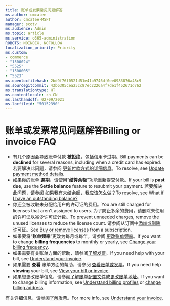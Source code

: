 ```yaml
---
title: 账单或发票常见问题解答
ms.author: cmcatee
author: cmcatee-MSFT
manager: scotv
ms.audience: Admin
ms.topic: article
ms.service: o365-administration
ROBOTS: NOINDEX, NOFOLLOW
localization_priority: Priority
ms.custom:
- commerce
- "1500024"
- "5525"
- "1500005"
- "5523"
ms.openlocfilehash: 2bd9f76f0521d51e41b9746df0ee0983876a48c9
ms.sourcegitcommit: 43b6305cea25cc87ec2226a4f7de1f452671d762
ms.translationtype: HT
ms.contentlocale: zh-CN
ms.lasthandoff: 02/09/2021
ms.locfileid: "50152390"
---
```

# <a name="billing-or-invoice-faq"></a><span data-ttu-id="bb4b4-102">账单或发票常见问题解答</span><span class="sxs-lookup"><span data-stu-id="bb4b4-102">Billing or invoice FAQ</span></span>

- <span data-ttu-id="bb4b4-103">有几个原因会导致账单付款 **被拒绝**，包括信用卡过期。</span><span class="sxs-lookup"><span data-stu-id="bb4b4-103">Bill payments can be **declined** for several reasons, including when a credit card has expired.</span></span> <span data-ttu-id="bb4b4-104">若要解决此问题，请参阅 [更新付款方式的详细信息](https://docs.microsoft.com/microsoft-365/commerce/billing-and-payments/manage-payment-methods#update-payment-method-details)。</span><span class="sxs-lookup"><span data-stu-id="bb4b4-104">To resolve, see [Update payment method details](https://docs.microsoft.com/microsoft-365/commerce/billing-and-payments/manage-payment-methods#update-payment-method-details).</span></span>
- <span data-ttu-id="bb4b4-105">如果你的账单 **逾期**，请使用“**结算余额**”功能重新提交付款。</span><span class="sxs-lookup"><span data-stu-id="bb4b4-105">If your bill is **past due**, use the **Settle balance** feature to resubmit your payment.</span></span> <span data-ttu-id="bb4b4-106">若要解决此问题，请参阅 [如果我有未结余额，我应该怎么做？](https://docs.microsoft.com/microsoft-365/commerce/billing-and-payments/pay-for-your-subscription#what-if-i-have-an-outstanding-balance)</span><span class="sxs-lookup"><span data-stu-id="bb4b4-106">To resolve, see [What if I have an outstanding balance?](https://docs.microsoft.com/microsoft-365/commerce/billing-and-payments/pay-for-your-subscription#what-if-i-have-an-outstanding-balance)</span></span>
- <span data-ttu-id="bb4b4-107">你还会被收取未分配给用户的许可证的费用。</span><span class="sxs-lookup"><span data-stu-id="bb4b4-107">You are still charged for licenses that aren't assigned to users.</span></span> <span data-ttu-id="bb4b4-108">为了防止多余的费用，请删除未使用的许可证以减少许可证计数。</span><span class="sxs-lookup"><span data-stu-id="bb4b4-108">To prevent unneeded charges, remove the unused licenses to reduce the license count.</span></span> <span data-ttu-id="bb4b4-109">请参阅从订阅中[添加或删除许可证](https://docs.microsoft.com/microsoft-365/commerce/licenses/buy-licenses)。</span><span class="sxs-lookup"><span data-stu-id="bb4b4-109">See [Buy or remove licenses](https://docs.microsoft.com/microsoft-365/commerce/licenses/buy-licenses) from a subscription.</span></span>
- <span data-ttu-id="bb4b4-110">如果要将“**账单频率**”更改为每月或每年，请参阅 [更改账单频率](https://docs.microsoft.com/microsoft-365/commerce/billing-and-payments/change-payment-frequency)。</span><span class="sxs-lookup"><span data-stu-id="bb4b4-110">If you want to change **billing frequencies** to monthly or yearly, see [Change your billing frequency](https://docs.microsoft.com/microsoft-365/commerce/billing-and-payments/change-payment-frequency).</span></span>
- <span data-ttu-id="bb4b4-111">如果需要有关账单方面的帮助，请参阅[了解发票](https://docs.microsoft.com/microsoft-365/commerce/billing-and-payments/understand-your-invoice2)。</span><span class="sxs-lookup"><span data-stu-id="bb4b4-111">If you need help with your bill, see [Understand your invoice](https://docs.microsoft.com/microsoft-365/commerce/billing-and-payments/understand-your-invoice2).</span></span>
- <span data-ttu-id="bb4b4-112">如果需要 **查看** 账单方面的帮助，请参阅 [查看账单或发票](https://docs.microsoft.com/microsoft-365/commerce/billing-and-payments/view-your-bill-or-invoice)。</span><span class="sxs-lookup"><span data-stu-id="bb4b4-112">If you need help **viewing** your bill, see [View your bill or invoice](https://docs.microsoft.com/microsoft-365/commerce/billing-and-payments/view-your-bill-or-invoice).</span></span>
- <span data-ttu-id="bb4b4-113">如果想更改账单信息，请参阅[了解账单配置文件](https://docs.microsoft.com/microsoft-365/commerce/billing-and-payments/manage-billing-profiles)或[更改账单地址](https://docs.microsoft.com/microsoft-365/commerce/billing-and-payments/change-your-billing-addresses)。</span><span class="sxs-lookup"><span data-stu-id="bb4b4-113">If you want to change billing information, see [Understand billing profiles](https://docs.microsoft.com/microsoft-365/commerce/billing-and-payments/manage-billing-profiles) or [change billing address](https://docs.microsoft.com/microsoft-365/commerce/billing-and-payments/change-your-billing-addresses).</span></span>

<span data-ttu-id="bb4b4-114">有关详细信息，请参阅[了解发票](https://docs.microsoft.com/microsoft-365/commerce/billing-and-payments/understand-your-invoice2)。</span><span class="sxs-lookup"><span data-stu-id="bb4b4-114">For more info, see [Understand your invoice](https://docs.microsoft.com/microsoft-365/commerce/billing-and-payments/understand-your-invoice2).</span></span>